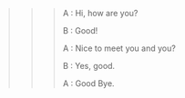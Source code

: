 >>> A : Hi, how are you?
>>>
>>> B : Good!
>>>
>>> A : Nice to meet you and you?
>>>
>>> B : Yes, good.
>>>
>>> A : Good Bye.
